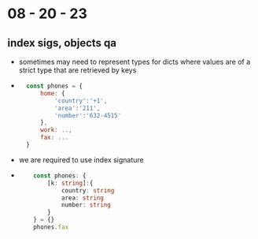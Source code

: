 # 08 - 20 - 23
## index sigs, objects qa
- sometimes may need to represent types for dicts where values are of a strict type that are retrieved by keys
* ```js
    const phones = {
        home: {
            'country':'+1',
            'area':'211',
            'number':'632-4515'
        },
        work: ..,
        fax: ...
    }
    ```
- we are required to use index signature
*   ```ts
        const phones: {
            [k: string]:{
                country: string
                area: string
                number: string
            }
        } = {}
        phones.fax
    ```
